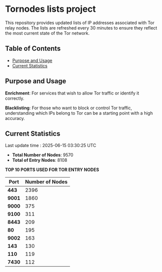 # Tornodes lists project

This repository provides updated lists of IP addresses associated with Tor relay nodes. The lists are refreshed every 30 minutes to ensure they reflect the most current state of the Tor network.

## Table of Contents

- [Purpose and Usage](#purpose-and-usage)
- [Current Statistics](#current-statistics)


## Purpose and Usage

**Enrichment**: For services that wish to allow Tor traffic or identify it correctly.

**Blacklisting**: For those who want to block or control Tor traffic, understanding which IPs belong to Tor can be a starting point with a high accuracy.

## Current Statistics

Last update time : 2025-06-15 03:30:25 UTC

- **Total Number of Nodes**: 9570
- **Total of Entry Nodes**: 8108

**TOP 10 PORTS USED FOR TOR ENTRY NODES**

| **Port** | **Number of Nodes** |
|------|-----------------|
| **443**   | 2396  |
| **9001**   | 1860  |
| **9000**   | 375  |
| **9100**   | 311  |
| **8443**   | 209  |
| **80**   | 195  |
| **9002**   | 163  |
| **143**   | 130  |
| **110**   | 119  |
| **7430**   | 112  |

